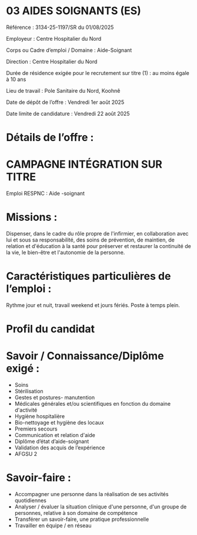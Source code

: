 
# 03 AIDES SOIGNANTS (ES)

Référence : 3134-25-1197/SR du 01/08/2025

Employeur : Centre Hospitalier du Nord

Corps ou Cadre d’emploi / Domaine : Aide-Soignant

Direction : Centre Hospitalier du Nord

Durée de résidence exigée pour le recrutement sur titre (1) : au moins égale à 10 ans

Lieu de travail : Pole Sanitaire du Nord, Koohnê

Date de dépôt de l’offre : Vendredi 1er août 2025

Date limite de candidature : Vendredi 22 août 2025

# Détails de l’offre :

# CAMPAGNE INTÉGRATION SUR TITRE

Emploi RESPNC : Aide -soignant

# Missions :

Dispenser, dans le cadre du rôle propre de l'infirmier, en collaboration avec lui et sous sa responsabilité, des soins de prévention, de maintien, de relation et d'éducation à la santé pour préserver et restaurer la continuité de la vie, le bien-être et l'autonomie de la personne.

# Caractéristiques particulières de l’emploi :

Rythme jour et nuit, travail weekend et jours fériés. Poste à temps plein.

# Profil du candidat

# Savoir / Connaissance/Diplôme exigé :

- Soins
- Stérilisation
- Gestes et postures- manutention
- Médicales générales et/ou scientifiques en fonction du domaine d'activité
- Hygiène hospitalière
- Bio-nettoyage et hygiène des locaux
- Premiers secours
- Communication et relation d'aide
- Diplôme d’état d’aide-soignant
- Validation des acquis de l’expérience
- AFGSU 2

# Savoir-faire :

- Accompagner une personne dans la réalisation de ses activités quotidiennes
- Analyser / évaluer la situation clinique d'une personne, d'un groupe de personnes, relative à son domaine de compétence
- Transférer un savoir-faire, une pratique professionnelle
- Travailler en équipe / en réseau
